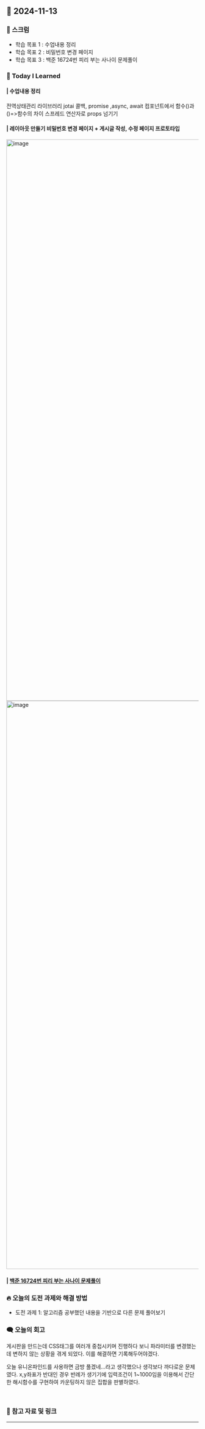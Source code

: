 ## 📆 2024-11-13

### 🔔 스크럼

- 학습 목표 1 : 수업내용 정리
- 학습 목표 2 : 비밀번호 변경 페이지
- 학습 목표 3 : 백준 16724번 피리 부는 사나이 문제풀이
  <br/>


### 🚀 Today I Learned

#### | 수업내용 정리
전역상태관리 라이브러리 jotai
콜백, promise ,async, await
컴포넌트에서 함수()과 ()=>함수의 차이
스프레드 연산자로 props 넘기기


#### | 레이아웃 만들기 비밀번호 변경 페이지 + 게시글 작성, 수정 페이지 프로토타입

<img width="1469" alt="image" src="https://github.com/user-attachments/assets/cb5d2bc0-b99a-46a2-803c-e24ca5b456c1">
<img width="1487" alt="image" src="https://github.com/user-attachments/assets/13f8f3ae-d9e9-4f18-86a9-4085721db0fa">


#### | [백준 16724번 피리 부는 사나이 문제풀이](https://github.com/availrum/newb/blob/main/ThePiedPiper.cpp)


### 🔥 오늘의 도전 과제와 해결 방법

- 도전 과제 1: 알고리즘 공부했던 내용을 기반으로 다른 문제 풀어보기
  <br/>


### 🗨️ 오늘의 회고

<!--
- 오늘의 학습 경험에 대한 자유로운 생각이나 느낀 점을 기록합니다.
- 성공적인 점, 개선해야 할 점, 새롭게 시도하고 싶은 방법 등을 포함할 수 있습니다.-->

게시판을 만드는데 CSS태그를 여러개 중첩시키며 진행하다 보니 파라미터를 변경했는데 변하지 않는 상황을 겪게 되었다.
이를 해결하면 기록해두어야겠다.

오늘 유니온파인드를 사용하면 금방 풀겠네...라고 생각했으나 생각보다 까다로운 문제였다.
x,y좌표가 반대인 경우 반례가 생기기에 입력조건이 1~1000임을 이용해서 간단한 해시함수를 구현하여 카운팅하지 않은 집합을 판별하였다.

  <br/>


### 📰 참고 자료 및 링크
---
